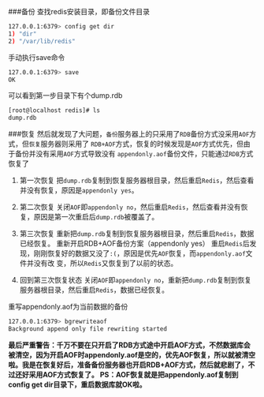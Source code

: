###备份
查找redis安装目录，即备份文件目录
```bash
127.0.0.1:6379> config get dir
1) "dir"
2) "/var/lib/redis"
```

手动执行save命令
```bash
127.0.0.1:6379> save
OK
```

可以看到第一步目录下有个dump.rdb
```bash
[root@localhost redis]# ls
dump.rdb
```

###恢复
然后就发现了大问题，`备份`服务器上的只采用了`RDB`备份方式没采用`AOF`方式，但`恢复`服务器则采用了
`RDB+AOF`方式，恢复的时候发现是`AOF`方式优先，但由于备份并没有采用`AOF`方式导致没有
`appendonly.aof`备份文件，只能通过`RDB`方式恢复了

1. 第一次恢复
把`dump.rdb`复制到恢复服务器根目录，然后重启`Redis`，然后查看并没有恢复，原因是`appendonly yes`。

2. 第二次恢复
关闭`AOF`即`appendonly no`，然后重启`Redis`，然后查看并没有恢复，原因是第一次重启后`dump.rdb`被覆盖了。

3. 第三次恢复
重新把`dump.rdb`复制到恢复服务器根目录，然后重启`Redis`，数据已经恢复。
重新开启RDB+AOF备份方案（appendonly yes）
重启`Redis`后发现，刚刚恢复好的数据又没了`:(`，原因是优先`AOF`恢复，而`appendonly.aof`文件并没有改
变，所以`Redis`又恢复到了以前的状态。

4. 回到第三次恢复状态
关闭`AOF`即`appendonly no`，重新把`dump.rdb`复制到恢复服务器根目录，然后重启`Redis`，数据已经恢复。

重写appendonly.aof为当前数据的备份
```bash
127.0.0.1:6379> bgrewriteaof
Background append only file rewriting started
```
**最后严重警告：千万不要在只开启了RDB方式途中开启AOF方式，不然数据库会被清空，因为开启AOF时appendonly.aof是空的，优先AOF恢复，所以就被清空啦。我是在恢复好后，准备备份服务器也开启RDB+AOF方式，然后就悲剧了，不过还好采用AOF方式恢复了。
PS：AOF恢复就是把appendonly.aof复制到config get dir目录下，重启数据库就OK啦。**
